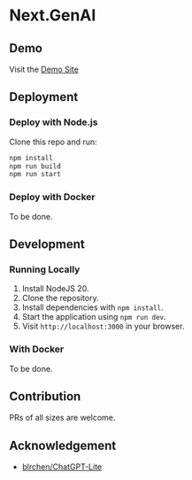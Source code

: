 # Next.GenAI

## Demo

Visit the [Demo Site](https://chat.zambar.top)

## Deployment

### Deploy with Node.js

Clone this repo and run:

```bash
npm install
npm run build
npm run start
```

### Deploy with Docker

To be done.

## Development

### Running Locally

1. Install NodeJS 20.
2. Clone the repository.
3. Install dependencies with `npm install`.
4. Start the application using `npm run dev`.
5. Visit `http://localhost:3000` in your browser.

### With Docker

To be done.

## Contribution

PRs of all sizes are welcome.

## Acknowledgement

- [blrchen/ChatGPT-Lite](https://github.com/blrchen/chatgpt-lite)
